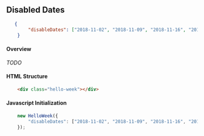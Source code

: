 ## Disabled Dates

```json
   {
        "disableDates": ["2018-11-02", "2018-11-09", "2018-11-16", "2018-11-23"]
    }
```

#### Overview
_TODO_

#### HTML Structure
```html
    <div class="hello-week"></div>
```

#### Javascript Initialization
```js
    new HelloWeek({
        "disableDates": ["2018-11-02", "2018-11-09", "2018-11-16", "2018-11-23"]
    });
```


